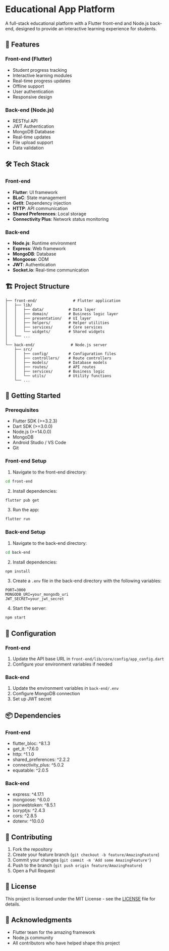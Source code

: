 # Educational App Platform

A full-stack educational platform with a Flutter front-end and Node.js back-end, designed to provide an interactive learning experience for students.

## 🚀 Features

### Front-end (Flutter)
- Student progress tracking
- Interactive learning modules
- Real-time progress updates
- Offline support
- User authentication
- Responsive design

### Back-end (Node.js)
- RESTful API
- JWT Authentication
- MongoDB Database
- Real-time updates
- File upload support
- Data validation

## 🛠️ Tech Stack

### Front-end
- **Flutter**: UI framework
- **BLoC**: State management
- **GetIt**: Dependency injection
- **HTTP**: API communication
- **Shared Preferences**: Local storage
- **Connectivity Plus**: Network status monitoring

### Back-end
- **Node.js**: Runtime environment
- **Express**: Web framework
- **MongoDB**: Database
- **Mongoose**: ODM
- **JWT**: Authentication
- **Socket.io**: Real-time communication

## 🏗️ Project Structure

```
├── front-end/                # Flutter application
│   ├── lib/
│   │   ├── data/           # Data layer
│   │   ├── domain/         # Business logic layer
│   │   ├── presentation/   # UI layer
│   │   ├── helpers/        # Helper utilities
│   │   ├── services/       # Core services
│   │   └── widgets/        # Shared widgets
│   └── ...
│
└── back-end/                # Node.js server
    ├── src/
    │   ├── config/         # Configuration files
    │   ├── controllers/    # Route controllers
    │   ├── models/         # Database models
    │   ├── routes/         # API routes
    │   ├── services/       # Business logic
    │   └── utils/          # Utility functions
    └── ...
```

## 🚀 Getting Started

### Prerequisites

- Flutter SDK (>=3.2.3)
- Dart SDK (>=3.0.0)
- Node.js (>=14.0.0)
- MongoDB
- Android Studio / VS Code
- Git

### Front-end Setup

1. Navigate to the front-end directory:
```bash
cd front-end
```

2. Install dependencies:
```bash
flutter pub get
```

3. Run the app:
```bash
flutter run
```

### Back-end Setup

1. Navigate to the back-end directory:
```bash
cd back-end
```

2. Install dependencies:
```bash
npm install
```

3. Create a `.env` file in the back-end directory with the following variables:
```env
PORT=3000
MONGODB_URI=your_mongodb_uri
JWT_SECRET=your_jwt_secret
```

4. Start the server:
```bash
npm start
```

## 🔧 Configuration

### Front-end
1. Update the API base URL in `front-end/lib/core/config/app_config.dart`
2. Configure your environment variables if needed

### Back-end
1. Update the environment variables in `back-end/.env`
2. Configure MongoDB connection
3. Set up JWT secret

## 📦 Dependencies

### Front-end
- flutter_bloc: ^8.1.3
- get_it: ^7.6.0
- http: ^1.1.0
- shared_preferences: ^2.2.2
- connectivity_plus: ^5.0.2
- equatable: ^2.0.5

### Back-end
- express: ^4.17.1
- mongoose: ^6.0.0
- jsonwebtoken: ^8.5.1
- bcryptjs: ^2.4.3
- cors: ^2.8.5
- dotenv: ^10.0.0

## 🤝 Contributing

1. Fork the repository
2. Create your feature branch (`git checkout -b feature/AmazingFeature`)
3. Commit your changes (`git commit -m 'Add some AmazingFeature'`)
4. Push to the branch (`git push origin feature/AmazingFeature`)
5. Open a Pull Request

## 📝 License

This project is licensed under the MIT License - see the [LICENSE](LICENSE) file for details.


## 🙏 Acknowledgments

- Flutter team for the amazing framework
- Node.js community
- All contributors who have helped shape this project 
